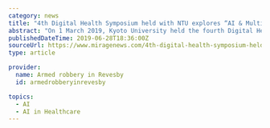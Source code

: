 ```yaml
---
category: news
title: "4th Digital Health Symposium held with NTU explores “AI & Multimedia Technologies for Smart Healthcare” (1 March"
abstract: "On 1 March 2019, Kyoto University held the fourth Digital Health Symposium, themed “AI & Multimedia Technologies for Smart Healthcare”, in association with National Taiwan University (NTU) with sponsorship from Towa Pharmaceutical Co Ltd and T Square ..."
publishedDateTime: 2019-06-28T18:36:00Z
sourceUrl: https://www.miragenews.com/4th-digital-health-symposium-held-with-ntu-explores-ai-multimedia-technologies-for-smart-healthcare-1-march/
type: article

provider:
  name: Armed robbery in Revesby
  id: armedrobberyinrevesby

topics:
  - AI
  - AI in Healthcare
---
```

